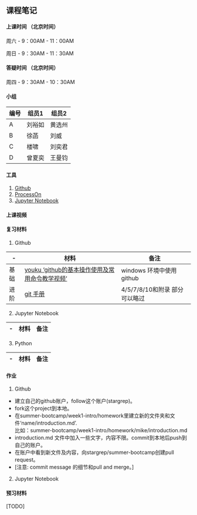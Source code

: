 ## 课程笔记
#### 上课时间 （北京时间）
周六 - 9：00AM - 11：00AM

周日 - 9：30AM - 11：30AM


#### 答疑时间 （北京时间）
周四 - 9：30AM - 10：30AM


#### 小组
|编号|组员1|组员2|
|---|---|---|
| A | 刘裕如 | 黄选州 |
| B | 徐菡  | 刘威 |
| C | 楼啸 | 刘奕君 |
| D | 曾夏奕 | 王曼钧 |


#### 工具
1. [Github](https://github.com/)
2. [ProcessOn](https://www.processon.com)
3. [Jupyter Notebook](http://104.198.59.118:10001)


#### 上课视频


#### 复习材料
1. Github 

| - | 材料 | 备注 |
|---|---|---|
| 基础 | [youku ‘github的基本操作使用及常用命令教学视频’](https://v.youku.com/v_show/id_XMzUwNjI2MjAwMA==.html?spm=a2h0k.11417342.soresults.dtitle) | windows 环境中使用github |
| 进阶 | [git 手册](https://git-scm.com/book/zh/v2) | 4/5/7/8/10和附录 部分 可以略过 |


2. Jupyter Notebook

| - | 材料 | 备注 |
|---|---|---|


3. Python

| - | 材料 | 备注 |
|---|---|---|


#### 作业
1. Github
* 建立自己的github账户，follow这个账户(stargrep)。
* fork这个project到本地。
* 在summer-bootcamp/week1-intro/homework里建立新的文件夹和文件‘name/introduction.md’.  
    比如：summer-bootcamp/week1-intro/homework/mike/introduction.md
* introduction.md 文件中加入一些文字，内容不限。commit到本地后push到自己的账户。
* 在账户中看到新文件及内容，向stargrep/summer-bootcamp创建pull request。
* [注意: commit message 的细节和pull and merge。]

2. Jupyter Notebook




#### 预习材料
[TODO]
